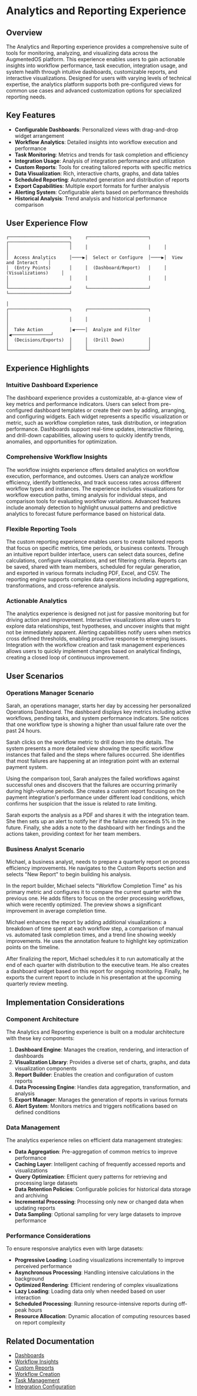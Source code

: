 # Analytics and Reporting Experience

## Overview

The Analytics and Reporting experience provides a comprehensive suite of tools for monitoring, analyzing, and visualizing data across the AugmentedOS platform. This experience enables users to gain actionable insights into workflow performance, task execution, integration usage, and system health through intuitive dashboards, customizable reports, and interactive visualizations. Designed for users with varying levels of technical expertise, the analytics platform supports both pre-configured views for common use cases and advanced customization options for specialized reporting needs.

## Key Features

* **Configurable Dashboards**: Personalized views with drag-and-drop widget arrangement
* **Workflow Analytics**: Detailed insights into workflow execution and performance
* **Task Monitoring**: Metrics and trends for task completion and efficiency
* **Integration Usage**: Analysis of integration performance and utilization
* **Custom Reports**: Tools for creating tailored reports with specific metrics
* **Data Visualization**: Rich, interactive charts, graphs, and data tables
* **Scheduled Reporting**: Automated generation and distribution of reports
* **Export Capabilities**: Multiple export formats for further analysis
* **Alerting System**: Configurable alerts based on performance thresholds
* **Historical Analysis**: Trend analysis and historical performance comparison

## User Experience Flow

```
┌───────────────────────┐     ┌───────────────────────┐     ┌───────────────────────┐
│                       │     │                       │     │                       │
│  Access Analytics     │────▶│  Select or Configure  │────▶│  View and Interact    │
│  (Entry Points)       │     │  (Dashboard/Report)   │     │  (Visualizations)     │
│                       │     │                       │     │                       │
└───────────────────────┘     └───────────────────────┘     └───────────────────────┘
                                                                        │
┌───────────────────────┐     ┌───────────────────────┐                │
│                       │     │                       │                │
│  Take Action          │◀────│  Analyze and Filter   │◀───────────────┘
│  (Decisions/Exports)  │     │  (Drill Down)         │
│                       │     │                       │
└───────────────────────┘     └───────────────────────┘
```

## Experience Highlights

### Intuitive Dashboard Experience

The dashboard experience provides a customizable, at-a-glance view of key metrics and performance indicators. Users can select from pre-configured dashboard templates or create their own by adding, arranging, and configuring widgets. Each widget represents a specific visualization or metric, such as workflow completion rates, task distribution, or integration performance. Dashboards support real-time updates, interactive filtering, and drill-down capabilities, allowing users to quickly identify trends, anomalies, and opportunities for optimization.

### Comprehensive Workflow Insights

The workflow insights experience offers detailed analytics on workflow execution, performance, and outcomes. Users can analyze workflow efficiency, identify bottlenecks, and track success rates across different workflow types and instances. The experience includes visualizations for workflow execution paths, timing analysis for individual steps, and comparison tools for evaluating workflow variations. Advanced features include anomaly detection to highlight unusual patterns and predictive analytics to forecast future performance based on historical data.

### Flexible Reporting Tools

The custom reporting experience enables users to create tailored reports that focus on specific metrics, time periods, or business contexts. Through an intuitive report builder interface, users can select data sources, define calculations, configure visualizations, and set filtering criteria. Reports can be saved, shared with team members, scheduled for regular generation, and exported in various formats including PDF, Excel, and CSV. The reporting engine supports complex data operations including aggregations, transformations, and cross-reference analysis.

### Actionable Analytics

The analytics experience is designed not just for passive monitoring but for driving action and improvement. Interactive visualizations allow users to explore data relationships, test hypotheses, and uncover insights that might not be immediately apparent. Alerting capabilities notify users when metrics cross defined thresholds, enabling proactive response to emerging issues. Integration with the workflow creation and task management experiences allows users to quickly implement changes based on analytical findings, creating a closed loop of continuous improvement.

## User Scenarios

### Operations Manager Scenario

Sarah, an operations manager, starts her day by accessing her personalized Operations Dashboard. The dashboard displays key metrics including active workflows, pending tasks, and system performance indicators. She notices that one workflow type is showing a higher than usual failure rate over the past 24 hours.

Sarah clicks on the workflow metric to drill down into the details. The system presents a more detailed view showing the specific workflow instances that failed and the steps where failures occurred. She identifies that most failures are happening at an integration point with an external payment system.

Using the comparison tool, Sarah analyzes the failed workflows against successful ones and discovers that the failures are occurring primarily during high-volume periods. She creates a custom report focusing on the payment integration's performance under different load conditions, which confirms her suspicion that the issue is related to rate limiting.

Sarah exports the analysis as a PDF and shares it with the integration team. She then sets up an alert to notify her if the failure rate exceeds 5% in the future. Finally, she adds a note to the dashboard with her findings and the actions taken, providing context for her team members.

### Business Analyst Scenario

Michael, a business analyst, needs to prepare a quarterly report on process efficiency improvements. He navigates to the Custom Reports section and selects "New Report" to begin building his analysis.

In the report builder, Michael selects "Workflow Completion Time" as his primary metric and configures it to compare the current quarter with the previous one. He adds filters to focus on the order processing workflows, which were recently optimized. The preview shows a significant improvement in average completion time.

Michael enhances the report by adding additional visualizations: a breakdown of time spent at each workflow step, a comparison of manual vs. automated task completion times, and a trend line showing weekly improvements. He uses the annotation feature to highlight key optimization points on the timeline.

After finalizing the report, Michael schedules it to run automatically at the end of each quarter with distribution to the executive team. He also creates a dashboard widget based on this report for ongoing monitoring. Finally, he exports the current report to include in his presentation at the upcoming quarterly review meeting.

## Implementation Considerations

### Component Architecture

The Analytics and Reporting experience is built on a modular architecture with these key components:


1. **Dashboard Engine**: Manages the creation, rendering, and interaction of dashboards
2. **Visualization Library**: Provides a diverse set of charts, graphs, and data visualization components
3. **Report Builder**: Enables the creation and configuration of custom reports
4. **Data Processing Engine**: Handles data aggregation, transformation, and analysis
5. **Export Manager**: Manages the generation of reports in various formats
6. **Alert System**: Monitors metrics and triggers notifications based on defined conditions

### Data Management

The analytics experience relies on efficient data management strategies:

* **Data Aggregation**: Pre-aggregation of common metrics to improve performance
* **Caching Layer**: Intelligent caching of frequently accessed reports and visualizations
* **Query Optimization**: Efficient query patterns for retrieving and processing large datasets
* **Data Retention Policies**: Configurable policies for historical data storage and archiving
* **Incremental Processing**: Processing only new or changed data when updating reports
* **Data Sampling**: Optional sampling for very large datasets to improve performance

### Performance Considerations

To ensure responsive analytics even with large datasets:

* **Progressive Loading**: Loading visualizations incrementally to improve perceived performance
* **Asynchronous Processing**: Handling intensive calculations in the background
* **Optimized Rendering**: Efficient rendering of complex visualizations
* **Lazy Loading**: Loading data only when needed based on user interaction
* **Scheduled Processing**: Running resource-intensive reports during off-peak hours
* **Resource Allocation**: Dynamic allocation of computing resources based on report complexity

## Related Documentation

* [Dashboards](./dashboards.md)
* [Workflow Insights](./workflow_insights.md)
* [Custom Reports](./custom_reports.md)
* [Workflow Creation](../workflow_creation/overview.md)
* [Task Management](../task_management/overview.md)
* [Integration Configuration](../integration_configuration/overview.md)


